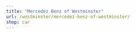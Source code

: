 ```yaml
---
title: "Mercedez Benz of Westminster"
url: /westminster/mercedez-benz-of-westminster/
shop: car
---
```

